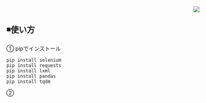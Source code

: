 <p style="display:flex;justify-content:end;">
  <img src="https://img.shields.io/badge/-Python-F2C63C.svg?logo=python&style=for-the-badge">
</p>

## ◾️使い方
① pipでインストール

```python: python
pip install selenium
pip install requests
pip install lxml
pip install pandas
pip install tqdm
```
② 
